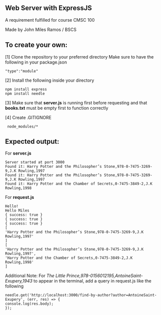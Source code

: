 ## Web Server with ExpressJS

A requirement fulfilled for course CMSC 100

Made by John Miles Ramos / BSCS

## To create your own:

[1] Clone the repository to your preferred directory
Make sure to have the following in your package.json

    "type":"module"

[2] Install the following inside your directory

    npm install express 
    npm install needle

[3] Make sure that **server.js** is running first before requesting and that **books.txt** must be empty first to function correctly

[4] Create .GITIGNORE

     node_modules/*

## Expected output:

For **server.js**

    Server started at port 3000
    Found it: Harry Potter and the Philosopher’s Stone,978-0-7475-3269-9,J.K Rowling,1997
    Found it: Harry Potter and the Philosopher’s Stone,978-0-7475-3269-9,J.K Rowling,1997
    Found it: Harry Potter and the Chamber of Secrets,0-7475-3849-2,J.K Rowling,1998

For **request.js**

    Hello!
    Hello Miles
    { success: true }
    { success: true }
    { success: true }
    [
    'Harry Potter and the Philosopher’s Stone,978-0-7475-3269-9,J.K Rowling,1997' 
    ]
    [
    'Harry Potter and the Philosopher’s Stone,978-0-7475-3269-9,J.K Rowling,1997',
    'Harry Potter and the Chamber of Secrets,0-7475-3849-2,J.K Rowling,1998'      
    ]

Additional Note:
For *The Little Prince,978-0156012195,AntoineSaint-Exupery,1943* to appear in the terminal, add a query in request.js like the following

    needle.get('http://localhost:3000/find-by-author?author=AntoineSaint-Exupery', (err, res) => {
    console.log(res.body);  
    });
